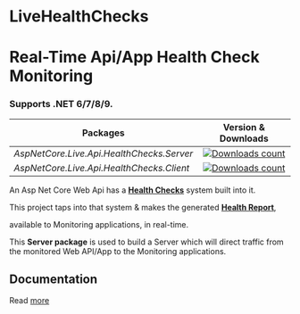 # LiveHealthChecks
# Real-Time Api/App Health Check Monitoring

### Supports .NET 6/7/8/9.

|Packages|Version & Downloads|
|---------------------------|:---:|
|*AspNetCore.Live.Api.HealthChecks.Server*|[![Downloads count](https://img.shields.io/nuget/dt/AspNetCore.Live.Api.HealthChecks.Server)](https://www.nuget.org/packages/AspNetCore.Live.Api.HealthChecks.Server)|
|*AspNetCore.Live.Api.HealthChecks.Client*|[![Downloads count](https://img.shields.io/nuget/dt/AspNetCore.Live.Api.HealthChecks.Client)](https://www.nuget.org/packages/AspNetCore.Live.Api.HealthChecks.Client)|

An Asp Net Core Web Api has a [**Health Checks**](https://learn.microsoft.com/en-us/aspnet/core/host-and-deploy/health-checks?view=aspnetcore-6.0) system built into it.

This project taps into that system & makes the generated [**Health Report**](https://learn.microsoft.com/en-us/dotnet/api/microsoft.extensions.diagnostics.healthchecks.healthreport?view=dotnet-plat-ext-6.0),

available to Monitoring applications, in real-time.

This **Server package** is used to build a Server which will direct traffic from the monitored Web API/App to the Monitoring applications.

## Documentation

Read [more](https://github.com/VeritasSoftware/LiveHealthChecks)